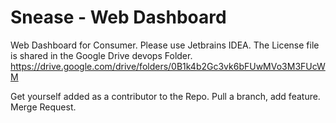 # Snease - Web Dashboard
Web Dashboard for Consumer.
Please use Jetbrains IDEA.
The License file is shared in the Google Drive devops Folder.
https://drive.google.com/drive/folders/0B1k4b2Gc3vk6bFUwMVo3M3FUcWM

Get yourself added as a contributor to the Repo.
Pull a branch, add feature. Merge Request.
